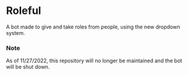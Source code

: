 # Roleful
A bot made to give and take roles from people, using the new dropdown system.

### Note
As of 11/27/2022, this repository will no longer be maintained and the bot will be shut down.
